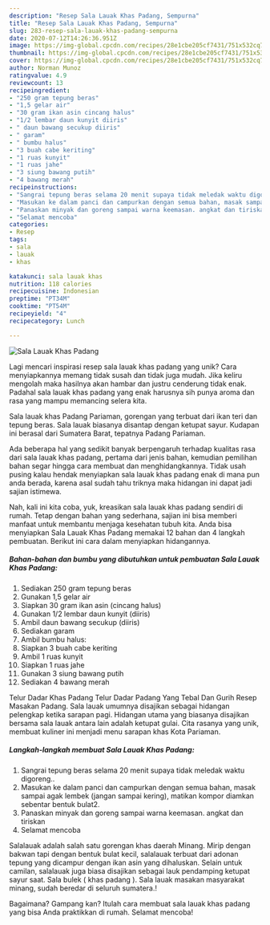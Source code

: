 ```yaml
---
description: "Resep Sala Lauak Khas Padang, Sempurna"
title: "Resep Sala Lauak Khas Padang, Sempurna"
slug: 283-resep-sala-lauak-khas-padang-sempurna
date: 2020-07-12T14:26:36.951Z
image: https://img-global.cpcdn.com/recipes/28e1cbe205cf7431/751x532cq70/sala-lauak-khas-padang-foto-resep-utama.jpg
thumbnail: https://img-global.cpcdn.com/recipes/28e1cbe205cf7431/751x532cq70/sala-lauak-khas-padang-foto-resep-utama.jpg
cover: https://img-global.cpcdn.com/recipes/28e1cbe205cf7431/751x532cq70/sala-lauak-khas-padang-foto-resep-utama.jpg
author: Norman Munoz
ratingvalue: 4.9
reviewcount: 13
recipeingredient:
- "250 gram tepung beras"
- "1,5 gelar air"
- "30 gram ikan asin cincang halus"
- "1/2 lembar daun kunyit diiris"
- " daun bawang secukup diiris"
- " garam"
- " bumbu halus"
- "3 buah cabe keriting"
- "1 ruas kunyit"
- "1 ruas jahe"
- "3 siung bawang putih"
- "4 bawang merah"
recipeinstructions:
- "Sangrai tepung beras selama 20 menit supaya tidak meledak waktu digoreng.."
- "Masukan ke dalam panci dan campurkan dengan semua bahan, masak sampai agak lembek (jangan sampai kering), matikan kompor diamkan sebentar bentuk bulat2."
- "Panaskan minyak dan goreng sampai warna keemasan. angkat dan tiriskan"
- "Selamat mencoba"
categories:
- Resep
tags:
- sala
- lauak
- khas

katakunci: sala lauak khas 
nutrition: 118 calories
recipecuisine: Indonesian
preptime: "PT34M"
cooktime: "PT54M"
recipeyield: "4"
recipecategory: Lunch

---
```



![Sala Lauak Khas Padang](https://img-global.cpcdn.com/recipes/28e1cbe205cf7431/751x532cq70/sala-lauak-khas-padang-foto-resep-utama.jpg)

Lagi mencari inspirasi resep sala lauak khas padang yang unik? Cara menyiapkannya memang tidak susah dan tidak juga mudah. Jika keliru mengolah maka hasilnya akan hambar dan justru cenderung tidak enak. Padahal sala lauak khas padang yang enak harusnya sih punya aroma dan rasa yang mampu memancing selera kita.

Sala lauak khas Padang Pariaman, gorengan yang terbuat dari ikan teri dan tepung beras. Sala lauak biasanya disantap dengan ketupat sayur. Kudapan ini berasal dari Sumatera Barat, tepatnya Padang Pariaman.

Ada beberapa hal yang sedikit banyak berpengaruh terhadap kualitas rasa dari sala lauak khas padang, pertama dari jenis bahan, kemudian pemilihan bahan segar hingga cara membuat dan menghidangkannya. Tidak usah pusing kalau hendak menyiapkan sala lauak khas padang enak di mana pun anda berada, karena asal sudah tahu triknya maka hidangan ini dapat jadi sajian istimewa.


Nah, kali ini kita coba, yuk, kreasikan sala lauak khas padang sendiri di rumah. Tetap dengan bahan yang sederhana, sajian ini bisa memberi manfaat untuk membantu menjaga kesehatan tubuh kita. Anda bisa menyiapkan Sala Lauak Khas Padang memakai 12 bahan dan 4 langkah pembuatan. Berikut ini cara dalam menyiapkan hidangannya.

<!--inarticleads1-->

##### Bahan-bahan dan bumbu yang dibutuhkan untuk pembuatan Sala Lauak Khas Padang:

1. Sediakan 250 gram tepung beras
1. Gunakan 1,5 gelar air
1. Siapkan 30 gram ikan asin (cincang halus)
1. Gunakan 1/2 lembar daun kunyit (diiris)
1. Ambil  daun bawang secukup (diiris)
1. Sediakan  garam
1. Ambil  bumbu halus:
1. Siapkan 3 buah cabe keriting
1. Ambil 1 ruas kunyit
1. Siapkan 1 ruas jahe
1. Gunakan 3 siung bawang putih
1. Sediakan 4 bawang merah


Telur Dadar Khas Padang Telur Dadar Padang Yang Tebal Dan Gurih Resep Masakan Padang. Sala lauak umumnya disajikan sebagai hidangan pelengkap ketika sarapan pagi. Hidangan utama yang biasanya disajikan bersama sala lauak antara lain adalah ketupat gulai. Cita rasanya yang unik, membuat kuliner ini menjadi menu sarapan khas Kota Pariaman. 

<!--inarticleads2-->

##### Langkah-langkah membuat Sala Lauak Khas Padang:

1. Sangrai tepung beras selama 20 menit supaya tidak meledak waktu digoreng..
1. Masukan ke dalam panci dan campurkan dengan semua bahan, masak sampai agak lembek (jangan sampai kering), matikan kompor diamkan sebentar bentuk bulat2.
1. Panaskan minyak dan goreng sampai warna keemasan. angkat dan tiriskan
1. Selamat mencoba


Salalauak adalah salah satu gorengan khas daerah Minang. Mirip dengan bakwan tapi dengan bentuk bulat kecil, salalauak terbuat dari adonan tepung yang dicampur dengan ikan asin yang dihaluskan. Selain untuk camilan, salalauak juga biasa disajikan sebagai lauk pendamping ketupat sayur saat. Sala bulek ( khas padang ). Sala lauak masakan masyarakat minang, sudah beredar di seluruh sumatera.! 

Bagaimana? Gampang kan? Itulah cara membuat sala lauak khas padang yang bisa Anda praktikkan di rumah. Selamat mencoba!
